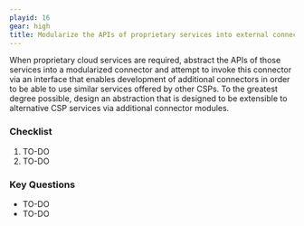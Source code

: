 ```yaml
---
playid: 16
gear: high
title: Modularize the APIs of proprietary services into external connectors invoked by an abstraction layer
---
```


When proprietary cloud services are required, abstract the APIs of
those services into a modularized connector and attempt to invoke
this connector via an interface that enables development of
additional connectors in order to be able to use similar services
offered by other CSPs. To the greatest degree possible, design an
abstraction that is designed to be extensible to alternative CSP
services via additional connector modules.

### Checklist
1. TO-DO
2. TO-DO

### Key Questions
- TO-DO
- TO-DO